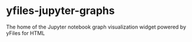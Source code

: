 # yfiles-jupyter-graphs
The home of the Jupyter notebook graph visualization widget powered by yFiles for HTML
